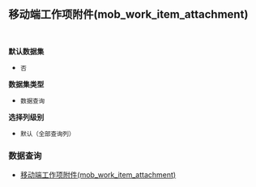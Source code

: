 ## 移动端工作项附件(mob_work_item_attachment) <!-- {docsify-ignore-all} -->



<br>
<p class="panel-title"><b>默认数据集</b></p>

* `否`

<p class="panel-title"><b>数据集类型</b></p>

* `数据查询`

<p class="panel-title"><b>选择列级别</b></p>

* `默认（全部查询列）`




### 数据查询
  * [移动端工作项附件(mob_work_item_attachment)](module/Base/attachment/query/mob_work_item_attachment)
